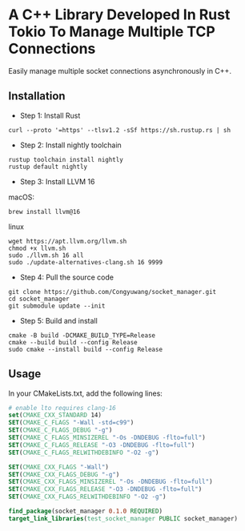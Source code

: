 # A C++ Library Developed In Rust Tokio To Manage Multiple TCP Connections

Easily manage multiple socket connections asynchronously in C++. 

## Installation

- Step 1: Install Rust

```shell
curl --proto '=https' --tlsv1.2 -sSf https://sh.rustup.rs | sh
```

- Step 2: Install nightly toolchain

```shell
rustup toolchain install nightly
rustup default nightly
```

- Step 3: Install LLVM 16

macOS:
```shell
brew install llvm@16
```

linux
```shell
wget https://apt.llvm.org/llvm.sh
chmod +x llvm.sh
sudo ./llvm.sh 16 all
sudo ./update-alternatives-clang.sh 16 9999
```

- Step 4: Pull the source code

```shell
git clone https://github.com/Congyuwang/socket_manager.git
cd socket_manager
git submodule update --init
```

- Step 5: Build and install

```shell
cmake -B build -DCMAKE_BUILD_TYPE=Release
cmake --build build --config Release
sudo cmake --install build --config Release
```

## Usage

In your CMakeLists.txt, add the following lines:

```cmake
# enable lto requires clang-16
set(CMAKE_CXX_STANDARD 14)
SET(CMAKE_C_FLAGS "-Wall -std=c99")
SET(CMAKE_C_FLAGS_DEBUG "-g")
SET(CMAKE_C_FLAGS_MINSIZEREL "-Os -DNDEBUG -flto=full")
SET(CMAKE_C_FLAGS_RELEASE "-O3 -DNDEBUG -flto=full")
SET(CMAKE_C_FLAGS_RELWITHDEBINFO "-O2 -g")

SET(CMAKE_CXX_FLAGS "-Wall")
SET(CMAKE_CXX_FLAGS_DEBUG "-g")
SET(CMAKE_CXX_FLAGS_MINSIZEREL "-Os -DNDEBUG -flto=full")
SET(CMAKE_CXX_FLAGS_RELEASE "-O3 -DNDEBUG -flto=full")
SET(CMAKE_CXX_FLAGS_RELWITHDEBINFO "-O2 -g")

find_package(socket_manager 0.1.0 REQUIRED)
target_link_libraries(test_socket_manager PUBLIC socket_manager)
```
